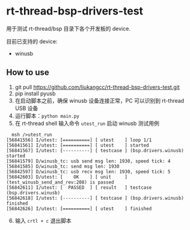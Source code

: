 # rt-thread-bsp-drivers-test

用于测试 rt-thread/bsp 目录下各个开发板的 device.

目前已支持的 device:

- winusb

## How to use

1. git pull https://github.com/liukangcc/rt-thread-bsp-drivers-test.git
2. pip install pyusb
3. 在启动脚本之前，确保 winusb 设备连接正常，PC 可以识别到 rt-thread USB 设备
4. 运行脚本：`python main.py`
5. 在 rt-thread shell 输入命令 `utest_run` 启动 winusb 测试用例
  ```shell
    msh />utest_run
  [56841556] I/utest: [==========] [ utest    ] loop 1/1
  [56841561] I/utest: [==========] [ utest    ] started
  [56841567] I/utest: [----------] [ testcase ] (bsp.drivers.winusb) started
  [56841579] D/winusb_tc: usb send msg len: 1930, speed tick: 4
  [56841585] D/winusb_tc: send msg len: 1930
  [56842597] D/winusb_tc: usb recv msg len: 1930, speed tick: 5
  [56842603] D/utest: [    OK    ] [ unit     ] (test_winusb_send_and_rev:208) is passed
  [56842611] I/utest: [  PASSED  ] [ result   ] testcase (bsp.drivers.winusb)
  [56842618] I/utest: [----------] [ testcase ] (bsp.drivers.winusb) finished
  [56842626] I/utest: [==========] [ utest    ] finished
  ```
6. 输入 `crtl + c` 退出脚本
